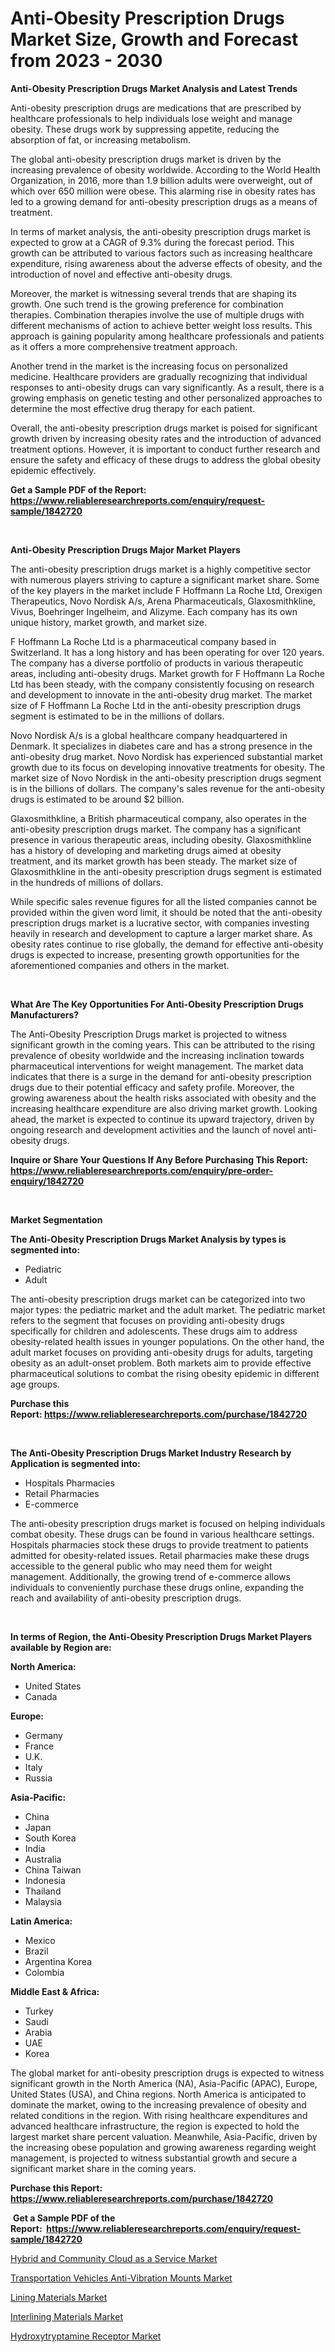 <p><h1>Anti-Obesity Prescription Drugs Market Size, Growth and Forecast from 2023 - 2030</h1></p><p><strong>Anti-Obesity Prescription Drugs Market Analysis and Latest Trends</strong></p>
<p><p>Anti-obesity prescription drugs are medications that are prescribed by healthcare professionals to help individuals lose weight and manage obesity. These drugs work by suppressing appetite, reducing the absorption of fat, or increasing metabolism.</p><p>The global anti-obesity prescription drugs market is driven by the increasing prevalence of obesity worldwide. According to the World Health Organization, in 2016, more than 1.9 billion adults were overweight, out of which over 650 million were obese. This alarming rise in obesity rates has led to a growing demand for anti-obesity prescription drugs as a means of treatment.</p><p>In terms of market analysis, the anti-obesity prescription drugs market is expected to grow at a CAGR of 9.3% during the forecast period. This growth can be attributed to various factors such as increasing healthcare expenditure, rising awareness about the adverse effects of obesity, and the introduction of novel and effective anti-obesity drugs.</p><p>Moreover, the market is witnessing several trends that are shaping its growth. One such trend is the growing preference for combination therapies. Combination therapies involve the use of multiple drugs with different mechanisms of action to achieve better weight loss results. This approach is gaining popularity among healthcare professionals and patients as it offers a more comprehensive treatment approach.</p><p>Another trend in the market is the increasing focus on personalized medicine. Healthcare providers are gradually recognizing that individual responses to anti-obesity drugs can vary significantly. As a result, there is a growing emphasis on genetic testing and other personalized approaches to determine the most effective drug therapy for each patient.</p><p>Overall, the anti-obesity prescription drugs market is poised for significant growth driven by increasing obesity rates and the introduction of advanced treatment options. However, it is important to conduct further research and ensure the safety and efficacy of these drugs to address the global obesity epidemic effectively.</p></p>
<p><strong>Get a Sample PDF of the Report:&nbsp; <a href="https://www.reliableresearchreports.com/enquiry/request-sample/1842720">https://www.reliableresearchreports.com/enquiry/request-sample/1842720</a></strong></p>
<p>&nbsp;</p>
<p><strong>Anti-Obesity Prescription Drugs Major Market Players</strong></p>
<p><p>The anti-obesity prescription drugs market is a highly competitive sector with numerous players striving to capture a significant market share. Some of the key players in the market include F Hoffmann La Roche Ltd, Orexigen Therapeutics, Novo Nordisk A/s, Arena Pharmaceuticals, Glaxosmithkline, Vivus, Boehringer Ingelheim, and Alizyme. Each company has its own unique history, market growth, and market size.</p><p>F Hoffmann La Roche Ltd is a pharmaceutical company based in Switzerland. It has a long history and has been operating for over 120 years. The company has a diverse portfolio of products in various therapeutic areas, including anti-obesity drugs. Market growth for F Hoffmann La Roche Ltd has been steady, with the company consistently focusing on research and development to innovate in the anti-obesity drug market. The market size of F Hoffmann La Roche Ltd in the anti-obesity prescription drugs segment is estimated to be in the millions of dollars.</p><p>Novo Nordisk A/s is a global healthcare company headquartered in Denmark. It specializes in diabetes care and has a strong presence in the anti-obesity drug market. Novo Nordisk has experienced substantial market growth due to its focus on developing innovative treatments for obesity. The market size of Novo Nordisk in the anti-obesity prescription drugs segment is in the billions of dollars. The company's sales revenue for the anti-obesity drugs is estimated to be around $2 billion.</p><p>Glaxosmithkline, a British pharmaceutical company, also operates in the anti-obesity prescription drugs market. The company has a significant presence in various therapeutic areas, including obesity. Glaxosmithkline has a history of developing and marketing drugs aimed at obesity treatment, and its market growth has been steady. The market size of Glaxosmithkline in the anti-obesity prescription drugs segment is estimated in the hundreds of millions of dollars.</p><p>While specific sales revenue figures for all the listed companies cannot be provided within the given word limit, it should be noted that the anti-obesity prescription drugs market is a lucrative sector, with companies investing heavily in research and development to capture a larger market share. As obesity rates continue to rise globally, the demand for effective anti-obesity drugs is expected to increase, presenting growth opportunities for the aforementioned companies and others in the market.</p></p>
<p>&nbsp;</p>
<p><strong>What Are The Key Opportunities For Anti-Obesity Prescription Drugs Manufacturers?</strong></p>
<p><p>The Anti-Obesity Prescription Drugs market is projected to witness significant growth in the coming years. This can be attributed to the rising prevalence of obesity worldwide and the increasing inclination towards pharmaceutical interventions for weight management. The market data indicates that there is a surge in the demand for anti-obesity prescription drugs due to their potential efficacy and safety profile. Moreover, the growing awareness about the health risks associated with obesity and the increasing healthcare expenditure are also driving market growth. Looking ahead, the market is expected to continue its upward trajectory, driven by ongoing research and development activities and the launch of novel anti-obesity drugs.</p></p>
<p><strong>Inquire or Share Your Questions If Any Before Purchasing This Report: <a href="https://www.reliableresearchreports.com/enquiry/pre-order-enquiry/1842720">https://www.reliableresearchreports.com/enquiry/pre-order-enquiry/1842720</a></strong></p>
<p>&nbsp;</p>
<p><strong>Market Segmentation</strong></p>
<p><strong>The Anti-Obesity Prescription Drugs Market Analysis by types is segmented into:</strong></p>
<p><ul><li>Pediatric</li><li>Adult</li></ul></p>
<p><p>The anti-obesity prescription drugs market can be categorized into two major types: the pediatric market and the adult market. The pediatric market refers to the segment that focuses on providing anti-obesity drugs specifically for children and adolescents. These drugs aim to address obesity-related health issues in younger populations. On the other hand, the adult market focuses on providing anti-obesity drugs for adults, targeting obesity as an adult-onset problem. Both markets aim to provide effective pharmaceutical solutions to combat the rising obesity epidemic in different age groups.</p></p>
<p><strong>Purchase this Report:&nbsp;<a href="https://www.reliableresearchreports.com/purchase/1842720">https://www.reliableresearchreports.com/purchase/1842720</a></strong></p>
<p>&nbsp;</p>
<p><strong>The Anti-Obesity Prescription Drugs Market Industry Research by Application is segmented into:</strong></p>
<p><ul><li>Hospitals Pharmacies</li><li>Retail Pharmacies</li><li>E-commerce</li></ul></p>
<p><p>The anti-obesity prescription drugs market is focused on helping individuals combat obesity. These drugs can be found in various healthcare settings. Hospitals pharmacies stock these drugs to provide treatment to patients admitted for obesity-related issues. Retail pharmacies make these drugs accessible to the general public who may need them for weight management. Additionally, the growing trend of e-commerce allows individuals to conveniently purchase these drugs online, expanding the reach and availability of anti-obesity prescription drugs.</p></p>
<p>&nbsp;</p>
<p><strong>In terms of Region, the Anti-Obesity Prescription Drugs Market Players available by Region are:</strong></p>
<p>
    <p> <strong> North America: </strong>
        <ul>
            <li>United States</li>
            <li>Canada</li>
        </ul>
        </p> 
    <p> <strong> Europe: </strong>
        <ul>
            <li>Germany</li>
            <li>France</li>
            <li>U.K.</li>
            <li>Italy</li>
            <li>Russia</li>
        </ul>
        </p> 
    <p> <strong> Asia-Pacific: </strong>
        <ul>
            <li>China</li>
            <li>Japan</li>
            <li>South Korea</li>
            <li>India</li>
            <li>Australia</li>
            <li>China Taiwan</li>
            <li>Indonesia</li>
            <li>Thailand</li>
            <li>Malaysia</li>
        </ul>
        </p> 
    <p> <strong> Latin America: </strong>
        <ul>
            <li>Mexico</li>
            <li>Brazil</li>
            <li>Argentina Korea</li>
            <li>Colombia</li>
        </ul>
        </p> 
    <p> <strong> Middle East & Africa: </strong>
        <ul>
            <li>Turkey</li>
            <li>Saudi</li>
            <li>Arabia</li>
            <li>UAE</li>
            <li>Korea</li>
        </ul>
    </p>
    </p>
<p><p>The global market for anti-obesity prescription drugs is expected to witness significant growth in the North America (NA), Asia-Pacific (APAC), Europe, United States (USA), and China regions. North America is anticipated to dominate the market, owing to the increasing prevalence of obesity and related conditions in the region. With rising healthcare expenditures and advanced healthcare infrastructure, the region is expected to hold the largest market share percent valuation. Meanwhile, Asia-Pacific, driven by the increasing obese population and growing awareness regarding weight management, is projected to witness substantial growth and secure a significant market share in the coming years.</p></p>
<p><strong>Purchase this Report: <a href="https://www.reliableresearchreports.com/purchase/1842720">https://www.reliableresearchreports.com/purchase/1842720</a></strong></p>
<p>&nbsp;<strong>Get a Sample PDF of the Report:&nbsp;&nbsp;<a href="https://www.reliableresearchreports.com/enquiry/request-sample/1842720">https://www.reliableresearchreports.com/enquiry/request-sample/1842720</a></strong></p>
<p><strong></strong></p>
<p><p><a href="https://github.com/melchekhinf/Market-Research-Report-List-1/blob/main/hybrid-and-community-cloud-as-a-service-market.md">Hybrid and Community Cloud as a Service Market</a></p><p><a href="https://medium.com/@irmaabshire/transportation-vehicles-anti-vibration-mounts-market-size-and-market-trends-complete-industry-f8d355119042">Transportation Vehicles Anti-Vibration Mounts Market</a></p><p><a href="https://www.linkedin.com/pulse/lining-materials-market-size-growth-forecast-from-2023-/">Lining Materials Market</a></p><p><a href="https://www.linkedin.com/pulse/interlining-materials-market-research-report-unlocks-analysis/">Interlining Materials Market</a></p><p><a href="https://github.com/merzlyukov93/Market-Research-Report-List-1/blob/main/hydroxytryptamine-receptor-market.md">Hydroxytryptamine Receptor Market</a></p></p>